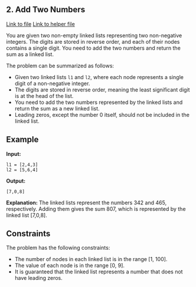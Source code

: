 ## 2. Add Two Numbers

[Link to file](AddTwoList.java)
[Link to helper file](ListNode.java)


You are given two non-empty linked lists representing two non-negative integers. The digits are stored in reverse order, and each of their nodes contains a single digit. You need to add the two numbers and return the sum as a linked list.

The problem can be summarized as follows:
- Given two linked lists `l1` and `l2`, where each node represents a single digit of a non-negative integer.
- The digits are stored in reverse order, meaning the least significant digit is at the head of the list.
- You need to add the two numbers represented by the linked lists and return the sum as a new linked list.
- Leading zeros, except the number 0 itself, should not be included in the linked list.

## Example

**Input:**

```
l1 = [2,4,3]
l2 = [5,6,4]
```

**Output:**

```
[7,0,8]
```

**Explanation:** The linked lists represent the numbers 342 and 465, respectively. Adding them gives the sum 807, which is represented by the linked list [7,0,8].

## Constraints

The problem has the following constraints:
- The number of nodes in each linked list is in the range [1, 100].
- The value of each node is in the range [0, 9].
- It is guaranteed that the linked list represents a number that does not have leading zeros.
